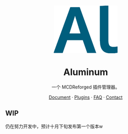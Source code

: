 <p align="center">
    <img src="Al.png" alt="MCDR logo" width="200">
</p>

<h1 align="center">Aluminum</h1>

<p align="center">
    一个 MCDReforged 插件管理器。
</p>

<p align="center">
    <a href="https://mcdreforged.readthedocs.io/en/latest/">Document</a>
    ·
    <a href="https://github.com/MCDReforged/PluginCatalogue">Plugins</a>
    ·
    <a href="#faq">FAQ</a>
    ·
    <a href="#contact">Contact</a>
</p>

## WIP
仍在努力开发中，预计十月下旬发布第一个版本w
